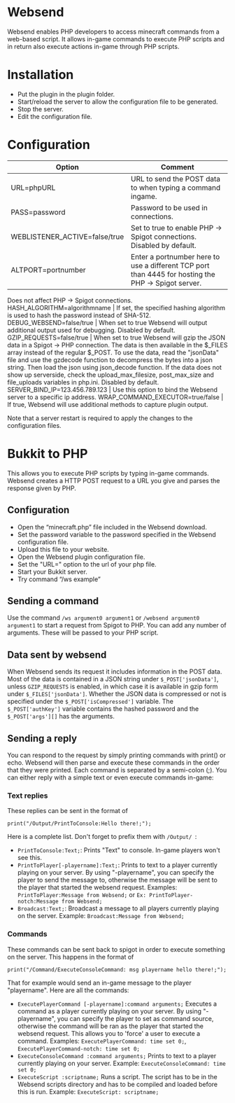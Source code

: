 
# Websend

Websend enables PHP developers to access minecraft commands from a web-based script.
It allows in-game commands to execute PHP scripts and in return also execute actions in-game through PHP scripts.

# Installation

* Put the plugin in the plugin folder.
* Start/reload the server to allow the configuration file to be generated.
* Stop the server.
* Edit the configuration file.

# Configuration


Option | Comment
-------|--------
URL=phpURL | URL to send the POST data to when typing a command ingame.
PASS=password | Password to be used in connections.
WEBLISTENER_ACTIVE=false/true | Set to true to enable PHP -> Spigot connections. Disabled by default.
ALTPORT=portnumber | Enter a portnumber here to use a different TCP port than 4445 for hosting the PHP -> Spigot server.
Does not affect PHP -> Spigot connections.
HASH_ALGORITHM=algorithmname | If set, the specified hashing algorithm is used to hash the password instead of SHA-512.
DEBUG_WEBSEND=false/true | When set to true Websend will output additional output used for debugging. Disabled by default.
GZIP_REQUESTS=false/true | When set to true Websend will gzip the JSON data in a Spigot -> PHP connection. The data is then available in the $_FILES array instead of the regular $_POST. To use the data, read the "jsonData" file and use the gzdecode function to decompress the bytes into a json string. Then load the json using json_decode function. If the data does not show up serverside, check the upload_max_filesize, post_max_size and file_uploads variables in php.ini. Disabled by default.
SERVER_BIND_IP=123.456.789.123 | Use this option to bind the Websend server to a specific ip address.
WRAP_COMMAND_EXECUTOR=true/false | If true, Websend will use additional methods to capture plugin output. 

Note that a server restart is required to apply the changes to the configuration files.

# Bukkit to PHP 

This allows you to execute PHP scripts by typing in-game commands. Websend creates a HTTP POST request to a URL you give and parses the response given by PHP.

## Configuration

* Open the “minecraft.php” file included in the Websend download.
* Set the password variable to the password specified in the Websend configuration file.
* Upload this file to your website.
* Open the Websend plugin configuration file.
* Set the "URL=" option to the url of your php file.
* Start your Bukkit server.
* Try command “/ws example”

## Sending a command

Use the command `/ws argument0 argument1` or `/websend argument0 argument1` to start a request from Spigot to PHP.  You can add any number of arguments. These will be passed to your PHP script.

## Data sent by websend

When Websend sends its request it includes information in the POST data.  Most of the data is contained in a JSON string under `$_POST['jsonData']`, unless `GZIP_REQUESTS` is enabled, in which case it is available in gzip form under `$_FILES['jsonData']`. Whether the JSON data is compressed or not is specified under the `$_POST['isCompressed']` variable. The `$_POST['authKey']` variable contains the hashed password and the `$_POST['args'][]` has the arguments.

## Sending a reply

You can respond to the request by simply printing commands with print() or echo. Websend will then parse and execute these commands in the order that they were printed. Each command is separated by a semi-colon (;).
You can either reply with a simple text or even execute commands in-game:

###  Text replies
These replies can be sent in the format of

    print("/Output/PrintToConsole:Hello there!;");
    
Here is a complete list. Don't forget to prefix them with `/Output/ `:

*   `PrintToConsole:Text;`: Prints "Text" to console. In-game players won't see this.
*   `PrintToPlayer[-playername]:Text;`: Prints to text to a player currently playing on your server.
    By using "-playername", you can specify the player to send the message to, otherwise the message will be sent to the player that started the websend request.
    Examples: `PrintToPlayer:Message from Websend;` or `Ex: PrintToPlayer-notch:Message from Websend;`
*    `Broadcast:Text;`: Broadcast a message to all players currently playing on the server.
    Example: `Broadcast:Message from Websend;`

### Commands

These commands can be sent back to spigot in order to execute something on the server. This happens in the format of

    print("/Command/ExecuteConsoleCommand: msg playername hello there!;");
  
That for example would send an in-game message to the player "playername".
Here are all the commands:

*   `ExecutePlayerCommand [-playername]:command arguments;` 
    Executes a command as a player currently playing on your server. By using "-playername", you can specify the player to set as command source, otherwise the command will be ran as the player that started the websend request. This allows you to 'force' a user to execute a command.
    Examples: `ExecutePlayerCommand: time set 0;`, `ExecutePlayerCommand-notch: time set 0;`
*   `ExecuteConsoleCommand :command arguments;`
    Prints to text to a player currently playing on your server.
    Example: `ExecuteConsoleCommand: time set 0;`
*   `ExecuteScript :scriptname;`
    Runs a script. The script has to be in the Websend scripts directory and has to be compiled and loaded before this is run.
    Example: `ExecuteScript: scriptname;`




